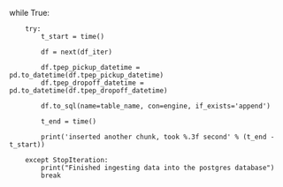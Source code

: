 <!-- 
For installation Prefect i used requirements.txt file
in main folder also have two file - ingest_data_old.py and ingest_data_prefect.py. It is the same things but in second file we used Prefect
 -->


 while True: 

        try:
            t_start = time()
            
            df = next(df_iter)

            df.tpep_pickup_datetime = pd.to_datetime(df.tpep_pickup_datetime)
            df.tpep_dropoff_datetime = pd.to_datetime(df.tpep_dropoff_datetime)

            df.to_sql(name=table_name, con=engine, if_exists='append')

            t_end = time()

            print('inserted another chunk, took %.3f second' % (t_end - t_start))

        except StopIteration:
            print("Finished ingesting data into the postgres database")
            break